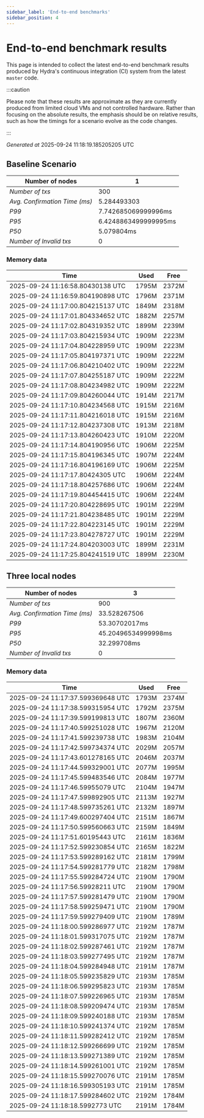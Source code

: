 ```yaml
--- 
sidebar_label: 'End-to-end benchmarks' 
sidebar_position: 4 
--- 
```


# End-to-end benchmark results 

This page is intended to collect the latest end-to-end benchmark  results produced by Hydra's continuous integration (CI) system from  the latest `master` code.

:::caution

Please note that these results are approximate  as they are currently produced from limited cloud VMs and not controlled hardware.  Rather than focusing on the absolute results,   the emphasis should be on relative results,  such as how the timings for a scenario evolve as the code changes.

:::

_Generated at_  2025-09-24 11:18:19.185205205 UTC


## Baseline Scenario



| Number of nodes |  1 | 
| -- | -- |
| _Number of txs_ | 300 |
| _Avg. Confirmation Time (ms)_ | 5.284493303 |
| _P99_ | 7.742685069999996ms |
| _P95_ | 6.4248863499999995ms |
| _P50_ | 5.079804ms |
| _Number of Invalid txs_ | 0 |
      

### Memory data 

 | Time | Used | Free | 
|------------------------------------|------|------|
 | 2025-09-24 11:16:58.80430138 UTC | 1795M | 2372M | 
 | 2025-09-24 11:16:59.804190898 UTC | 1796M | 2371M | 
 | 2025-09-24 11:17:00.804215137 UTC | 1849M | 2318M | 
 | 2025-09-24 11:17:01.804334652 UTC | 1882M | 2257M | 
 | 2025-09-24 11:17:02.804319352 UTC | 1899M | 2239M | 
 | 2025-09-24 11:17:03.804215934 UTC | 1909M | 2223M | 
 | 2025-09-24 11:17:04.804228959 UTC | 1909M | 2223M | 
 | 2025-09-24 11:17:05.804197371 UTC | 1909M | 2222M | 
 | 2025-09-24 11:17:06.804210402 UTC | 1909M | 2222M | 
 | 2025-09-24 11:17:07.804255187 UTC | 1909M | 2222M | 
 | 2025-09-24 11:17:08.804234982 UTC | 1909M | 2222M | 
 | 2025-09-24 11:17:09.804260044 UTC | 1914M | 2217M | 
 | 2025-09-24 11:17:10.804234568 UTC | 1915M | 2216M | 
 | 2025-09-24 11:17:11.804216018 UTC | 1915M | 2216M | 
 | 2025-09-24 11:17:12.804237308 UTC | 1913M | 2218M | 
 | 2025-09-24 11:17:13.804260423 UTC | 1910M | 2220M | 
 | 2025-09-24 11:17:14.804190956 UTC | 1906M | 2225M | 
 | 2025-09-24 11:17:15.804196345 UTC | 1907M | 2224M | 
 | 2025-09-24 11:17:16.804196169 UTC | 1906M | 2225M | 
 | 2025-09-24 11:17:17.80424305 UTC | 1906M | 2224M | 
 | 2025-09-24 11:17:18.804257686 UTC | 1906M | 2224M | 
 | 2025-09-24 11:17:19.804454415 UTC | 1906M | 2224M | 
 | 2025-09-24 11:17:20.804228695 UTC | 1901M | 2229M | 
 | 2025-09-24 11:17:21.804238485 UTC | 1901M | 2229M | 
 | 2025-09-24 11:17:22.804223145 UTC | 1901M | 2229M | 
 | 2025-09-24 11:17:23.804278727 UTC | 1901M | 2229M | 
 | 2025-09-24 11:17:24.804203003 UTC | 1899M | 2231M | 
 | 2025-09-24 11:17:25.804241519 UTC | 1899M | 2230M | 


## Three local nodes



| Number of nodes |  3 | 
| -- | -- |
| _Number of txs_ | 900 |
| _Avg. Confirmation Time (ms)_ | 33.528267506 |
| _P99_ | 53.30702017ms |
| _P95_ | 45.20496534999998ms |
| _P50_ | 32.299708ms |
| _Number of Invalid txs_ | 0 |
      

### Memory data 

 | Time | Used | Free | 
|------------------------------------|------|------|
 | 2025-09-24 11:17:37.599369648 UTC | 1793M | 2374M | 
 | 2025-09-24 11:17:38.599315954 UTC | 1792M | 2375M | 
 | 2025-09-24 11:17:39.599199813 UTC | 1807M | 2360M | 
 | 2025-09-24 11:17:40.599251028 UTC | 1967M | 2120M | 
 | 2025-09-24 11:17:41.599239738 UTC | 1983M | 2104M | 
 | 2025-09-24 11:17:42.599734374 UTC | 2029M | 2057M | 
 | 2025-09-24 11:17:43.601278165 UTC | 2046M | 2037M | 
 | 2025-09-24 11:17:44.599329001 UTC | 2077M | 1995M | 
 | 2025-09-24 11:17:45.599483546 UTC | 2084M | 1977M | 
 | 2025-09-24 11:17:46.59955079 UTC | 2104M | 1947M | 
 | 2025-09-24 11:17:47.599892905 UTC | 2113M | 1927M | 
 | 2025-09-24 11:17:48.599735261 UTC | 2132M | 1897M | 
 | 2025-09-24 11:17:49.600297404 UTC | 2151M | 1867M | 
 | 2025-09-24 11:17:50.599560663 UTC | 2159M | 1849M | 
 | 2025-09-24 11:17:51.60195443 UTC | 2161M | 1836M | 
 | 2025-09-24 11:17:52.599230854 UTC | 2165M | 1822M | 
 | 2025-09-24 11:17:53.599289162 UTC | 2181M | 1799M | 
 | 2025-09-24 11:17:54.599281779 UTC | 2182M | 1798M | 
 | 2025-09-24 11:17:55.599284724 UTC | 2190M | 1790M | 
 | 2025-09-24 11:17:56.59928211 UTC | 2190M | 1790M | 
 | 2025-09-24 11:17:57.599281479 UTC | 2190M | 1790M | 
 | 2025-09-24 11:17:58.599259471 UTC | 2190M | 1790M | 
 | 2025-09-24 11:17:59.599279409 UTC | 2190M | 1789M | 
 | 2025-09-24 11:18:00.599286977 UTC | 2192M | 1787M | 
 | 2025-09-24 11:18:01.599317075 UTC | 2192M | 1787M | 
 | 2025-09-24 11:18:02.599287461 UTC | 2192M | 1787M | 
 | 2025-09-24 11:18:03.599277495 UTC | 2192M | 1787M | 
 | 2025-09-24 11:18:04.599284948 UTC | 2191M | 1787M | 
 | 2025-09-24 11:18:05.599235829 UTC | 2193M | 1785M | 
 | 2025-09-24 11:18:06.599295823 UTC | 2193M | 1785M | 
 | 2025-09-24 11:18:07.599226965 UTC | 2193M | 1785M | 
 | 2025-09-24 11:18:08.599209474 UTC | 2193M | 1785M | 
 | 2025-09-24 11:18:09.599240188 UTC | 2193M | 1785M | 
 | 2025-09-24 11:18:10.599241374 UTC | 2192M | 1785M | 
 | 2025-09-24 11:18:11.599282412 UTC | 2192M | 1785M | 
 | 2025-09-24 11:18:12.599266699 UTC | 2192M | 1785M | 
 | 2025-09-24 11:18:13.599271389 UTC | 2192M | 1785M | 
 | 2025-09-24 11:18:14.599261001 UTC | 2192M | 1785M | 
 | 2025-09-24 11:18:15.599270076 UTC | 2191M | 1785M | 
 | 2025-09-24 11:18:16.599305193 UTC | 2191M | 1785M | 
 | 2025-09-24 11:18:17.599284602 UTC | 2192M | 1784M | 
 | 2025-09-24 11:18:18.5992773 UTC | 2191M | 1784M | 

